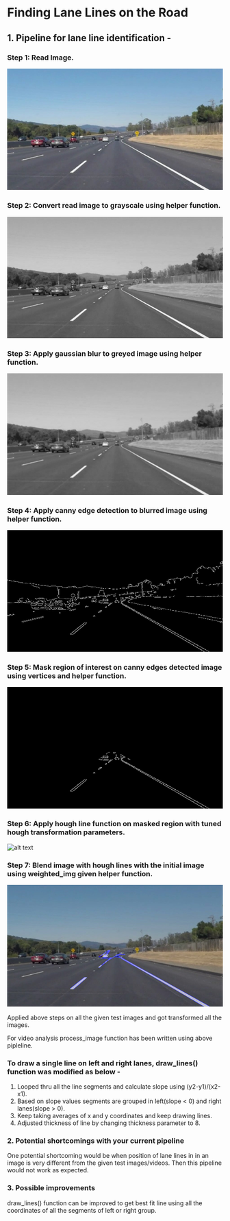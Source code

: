 # **Finding Lane Lines on the Road** 

## 1. Pipeline for lane line identification - 
### Step 1: Read Image.
![alt text](./test_images/solidWhiteCurve.jpg "solidWhiteCurve")
### Step 2: Convert read image to grayscale using helper function.
![alt text](./output_images/greyed_solidWhiteCurve.jpg "greyed_solidWhiteCurve")
### Step 3: Apply gaussian blur to greyed image using helper function.
![alt text](./output_images/blurred_solidWhiteCurve.jpg "blurred_solidWhiteCurve")
### Step 4: Apply canny edge detection to blurred image using helper function.
![alt text](./output_images/canny_solidWhiteCurve.jpg "canny_solidWhiteCurve")
### Step 5: Mask region of interest on canny edges detected image using vertices and helper function.
![alt text](./output_images/masked_solidWhiteCurve.jpg "masked_solidWhiteCurve")
### Step 6: Apply hough line function on masked region with tuned hough transformation parameters.
![alt text](./output_images/lines_drawn_solidWhiteCurve.jpg "lines_drawn_solidWhiteCurve")
### Step 7: Blend image with hough lines with the initial image using weighted_img given helper function.
![alt text](./output_images/output_solidWhiteCurve.jpg "output_solidWhiteCurve")

Applied above steps on all the given test images and got transformed all the images.

For video analysis process_image function has been written using above pipleline.

### To draw a single line on left and right lanes, draw_lines() function was modified as below -
1) Looped thru all the line segments and calculate slope using (y2-y1)/(x2-x1).
2) Based on slope values segments are grouped in left(slope < 0) and right lanes(slope > 0).
3) Keep taking averages of x and y coordinates and keep drawing lines.
4) Adjusted thickness of line by changing thickness parameter to 8.


### 2. Potential shortcomings with your current pipeline


One potential shortcoming would be when position of lane lines in in an image is very different from the given test images/videos. Then this pipeline would not work as expected.



### 3. Possible improvements

draw_lines() function can be improved to get best fit line using all the coordinates of all the segments of left or right group.

